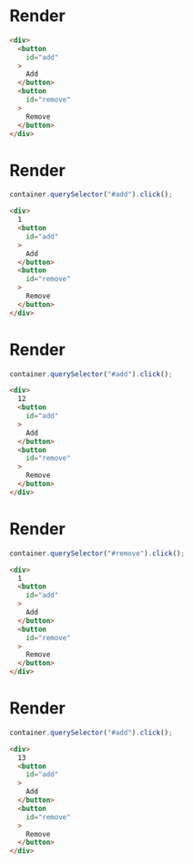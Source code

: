 # Render
```html
<div>
  <button
    id="add"
  >
    Add
  </button>
  <button
    id="remove"
  >
    Remove
  </button>
</div>
```


# Render
```js
container.querySelector("#add").click();
```
```html
<div>
  1
  <button
    id="add"
  >
    Add
  </button>
  <button
    id="remove"
  >
    Remove
  </button>
</div>
```


# Render
```js
container.querySelector("#add").click();
```
```html
<div>
  12
  <button
    id="add"
  >
    Add
  </button>
  <button
    id="remove"
  >
    Remove
  </button>
</div>
```


# Render
```js
container.querySelector("#remove").click();
```
```html
<div>
  1
  <button
    id="add"
  >
    Add
  </button>
  <button
    id="remove"
  >
    Remove
  </button>
</div>
```


# Render
```js
container.querySelector("#add").click();
```
```html
<div>
  13
  <button
    id="add"
  >
    Add
  </button>
  <button
    id="remove"
  >
    Remove
  </button>
</div>
```
